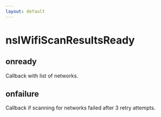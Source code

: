 ```yaml
---
layout: default
---
```


# nsIWifiScanResultsReady #

## onready ##

Callback with list of networks.


## onfailure ##

Callback if scanning for networks failed after 3 retry attempts.


